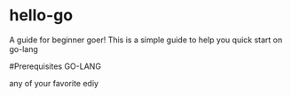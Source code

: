 # hello-go

A guide for beginner goer!
This is a simple guide to help you quick start on go-lang

#Prerequisites
GO-LANG

 any of your favorite ediy

